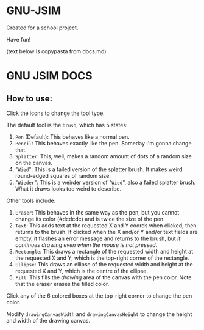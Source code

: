# GNU-JSIM

Created for a school project.

Have fun!

(text below is copypasta from docs.md)

# GNU JSIM DOCS

## How to use: 

Click the icons to change the tool type. 

The default tool is the `brush`, which has 5 states:

1. `Pen` (Default): This behaves like a normal pen.
2. `Pencil`: This behaves exactly like the pen. Someday I'm gonna change that.
3. `Splatter`: This, well, makes a random amount of dots of a random size on the canvas.
4. "`Wied`": This is a failed version of the splatter brush. It makes weird round-edged squares of random size.
5. "`Wieder`": This is a weirder version of "`Wied`", also a failed splatter brush. What it draws looks too weird to describe.

Other tools include:
1. `Eraser`: This behaves in the same way as the pen, but you cannot change its color (#dcdcdc) and is twice the size of the pen.
2.  `Text`: This adds text at the requested X and Y coords when clicked, then returns to the brush. If clicked when the X and/or Y and/or text fields are empty, it flashes an error message and returns to the brush, but *it continues drawing even when the mouse is not pressed*.
3. `Rectangle`: This draws a rectangle of the requested width and height at the requested X and Y, which is the top-right corner of the rectangle.
4. `Ellipse`: This draws an ellipse of the requested width and height at the requested X and Y, which is the centre of the ellipse.
5. `Fill`: This fills the *drawing* area of the canvas with the pen color. Note that the eraser erases the filled color.

Click any of the 6 colored boxes at the top-right corner to change the pen color.

Modify `drawingCanvasWidth` and `drawingCanvasHeight` to change the height and width of the drawing canvas. 
